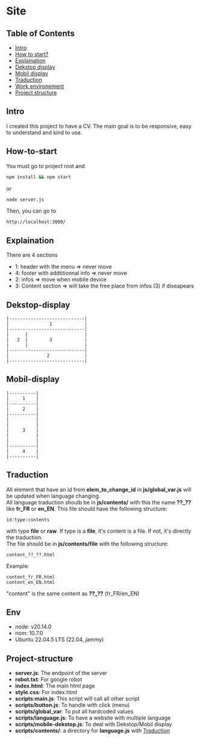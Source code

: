 
# Site

## Table of Contents
- [Intro](#Intro)
- [How to start?](#How-to-start)
- [Explaination](#Explaination)
- [Dekstop display](#Dekstop-display)
- [Mobil display](#Mobil-display)
- [Traduction](#Traduction)
- [Work environement](#Env)
- [Project structure](#Project-structure)

## Intro

I created this project to have a CV. The main goal is to be responsive, easy to understand and kind to use.

## How-to-start

You must go to project root and
```sh
npm install && npm start
```
or
```sh
node server.js
```
Then, you can go to
```
http://localhost:3000/
```

## Explaination

There are 4 sections
- 1: header with the menu => never move
- 4: footer with addtitionnal info => never move
- 2: infos => move when mobile device
- 3: Content section => will take the free place from infos (3) if diseapears

## Dekstop-display

```
|----------------------------|
|               1            |
|----------------------------|
|      |                     |
|   2  |        3            |
|      |                     |
|----------------------------|
|              2             |
|----------------------------|
```

## Mobil-display

```
|----------|
|     1    |
|----------|
|     2    |
|----------|
|          |
|          |
|     3    |
|          |
|          |
|----------|
|     4    |
|----------|
```

## Traduction

All element that have an id from **elem_to_change_id** in **js/global_var.js** will be updated when language changing. \
All language traduction shoulb be in **js/contents/** with this the name **??_??** like **fr_FR** or **en_EN**. This file should have the following structure:
```
id:type:contents
```
with type **file** or **raw**. If type is a **file**, it's content is a file. If not, it's directly the traduction. \
The file should be in **js/contents/file** with the following structure:
```
content_??_??.html
```
Example:
```
content_fr_FR.html
content_en_EN.html
```
"content" is the same content as **??_??** (fr_FR/en_EN)

## Env

- node: v20.14.0
- nom: 10.7.0
- Ubuntu 22.04.5 LTS (22.04, jammy)

## Project-structure

- **server.js**: The endpoint of the server
- **robot.txt**: For google robot
- **index.html**: The main html page
- **style.css**: For index.html
- **scripts:main.js**: This script will call all other script
- **scripts/button.js**: To handle with click (menu)
- **scripts/global_var**: To put all hardcoded values
- **scripts/language.js**: To have a website with multiple language
- **scripts/mobile-dekstop.js**: To deal with Dekstop/Mobil display
- **scripts/contents/**: a directory for **language.js** with [Traduction](#Traduction)


